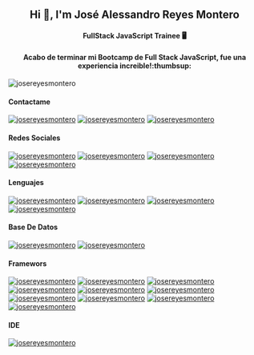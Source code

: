 <h2 align="center">Hi 👋, I'm José Alessandro Reyes Montero</h1>
<h4 align="center">FullStack JavaScript Trainee 🖥️</h4>
<h4 align="center">Acabo de terminar mi Bootcamp de Full Stack JavaScript, fue una experiencia increible!:thumbsup:</h4>

<p align="left"> <img src="https://komarev.com/ghpvc/?username=josereyesmontero&label=Profile%20views&color=0e75b6&style=flat" alt="josereyesmontero" /> </p>

<h4 align="left">Contactame</h4>
<a href="https://mail.google.com/mail/josereyesmontero" target="blank"><img align="" src="https://img.shields.io/badge/Gmail-D14836?style=for-the-badge&logo=gmail&logoColor=white" alt="josereyesmontero" /></a>
<a href="https://wa.me/56948938347" target="blank"><img align="" src="https://img.shields.io/badge/WhatsApp-25D366?style=for-the-badge&logo=whatsapp&logoColor=white" alt="josereyesmontero" /></a>
<a href="https://t.me/RodrigoCE3JRM" target="blank"><img align="" src="https://img.shields.io/badge/Telegram-2CA5E0?style=for-the-badge&logo=telegram&logoColor=white" alt="josereyesmontero" /></a>


<h4 align="left">Redes Sociales</h4>
<a href="https://linkedin.com/in/josereyesmontero" target="blank"><img align="" src="https://img.shields.io/badge/LinkedIn-0077B5?style=for-the-badge&logo=linkedin&logoColor=white" alt="josereyesmontero" /></a>
<a href="https://www.instagram.com/alefullstackjs/" target="blank"><img align="" src="https://img.shields.io/badge/Instagram-E4405F?style=for-the-badge&logo=instagram&logoColor=white" alt="josereyesmontero" /></a>
<a href="https://twitter.com/JosAlessandroR3" target="blank"><img align="" src="https://img.shields.io/badge/Twitter-1DA1F2?style=for-the-badge&logo=twitter&logoColor=white" alt="josereyesmontero" /></a>
<a href="https://github.com/josereyesmontero" target="blank"><img align="" src="https://img.shields.io/badge/GitHub-100000?style=for-the-badge&logo=github&logoColor=white" alt="josereyesmontero" /></a>


<h4 align="left">Lenguajes</h4>
<a href="https://lenguajehtml.com/html/" target="blank"><img align="" src="https://img.shields.io/badge/HTML5-E34F26?style=for-the-badge&logo=html5&logoColor=white" alt="josereyesmontero" /></a>
<a href="https://lenguajecss.com/css/" target="blank"><img align="" src="https://img.shields.io/badge/CSS3-1572B6?style=for-the-badge&logo=css3&logoColor=white" alt="josereyesmontero" /></a>
<a href="https://lenguajejs.com/javascript/" target="blank"><img align="" src="https://img.shields.io/badge/JavaScript-323330?style=for-the-badge&logo=javascript&logoColor=F7DF1E" alt="josereyesmontero" /></a>
<a href="https://www.json.org/json-es.html" target="blank"><img align="" src="https://img.shields.io/badge/json-5E5C5C?style=for-the-badge&logo=json&logoColor=white" alt="josereyesmontero" /></a>


<h4 align="left">Base De Datos</h4>
<a href="https://www.mysql.com/" target="blank"><img align="" src="https://img.shields.io/badge/MySQL-005C84?style=for-the-badge&logo=mysql&logoColor=white" alt="josereyesmontero" /></a>
<a href="https://www.postgresql.org/" target="blank"><img align="" src="https://img.shields.io/badge/PostgreSQL-316192?style=for-the-badge&logo=postgresql&logoColor=white" alt="josereyesmontero" /></a>


<h4 align="left">Framewors</h4>
<a href="https://getbootstrap.com/" target="blank"><img align="" src="https://img.shields.io/badge/Bootstrap-563D7C?style=for-the-badge&logo=bootstrap&logoColor=white" alt="josereyesmontero" /></a>
<a href="https://www.docker.com/" target="blank"><img align="" src="https://img.shields.io/badge/Docker-2CA5E0?style=for-the-badge&logo=docker&logoColor=white" alt="josereyesmontero" /></a>
<a href="https://expressjs.com/es/" target="blank"><img align="" src="https://img.shields.io/badge/Express.js-000000?style=for-the-badge&logo=express&logoColor=white" alt="josereyesmontero" /></a>
<a href="https://fontawesome.com/" target="blank"><img align="" src="https://img.shields.io/badge/Font_Awesome-339AF0?style=for-the-badge&logo=fontawesome&logoColor=white" alt="josereyesmontero" /></a>
<a href="https://handlebarsjs.com/" target="blank"><img align="" src="https://img.shields.io/badge/Handlebars.js-f0772b?style=for-the-badge&logo=handlebarsdotjs&logoColor=black" alt="josereyesmontero" /></a>
<a href="https://jquery.com/" target="blank"><img align="" src="https://img.shields.io/badge/jQuery-0769AD?style=for-the-badge&logo=jquery&logoColor=white" alt="josereyesmontero" /></a>
<a href="https://jwt.io/" target="blank"><img align="" src="https://img.shields.io/badge/JWT-000000?style=for-the-badge&logo=JSON%20web%20tokens&logoColor=white" alt="josereyesmontero" /></a>
<a href="https://nodejs.org/es/" target="blank"><img align="" src="https://img.shields.io/badge/Node.js-339933?style=for-the-badge&logo=nodedotjs&logoColor=white" alt="josereyesmontero" /></a>
<a href="https://www.npmjs.com/" target="blank"><img align="" src="https://img.shields.io/badge/npm-CB3837?style=for-the-badge&logo=npm&logoColor=white" alt="josereyesmontero" /></a>
<a href="https://www.postman.com/" target="blank"><img align="" src="https://img.shields.io/badge/Postman-FF6C37?style=for-the-badge&logo=Postman&logoColor=white" alt="josereyesmontero" /></a>

<h4 align="left">IDE</h4>
<a href="https://code.visualstudio.com/" target="blank"><img align="" src="https://img.shields.io/badge/Visual_Studio_Code-0078D4?style=for-the-badge&logo=visual%20studio%20code&logoColor=white" alt="josereyesmontero" /></a>




